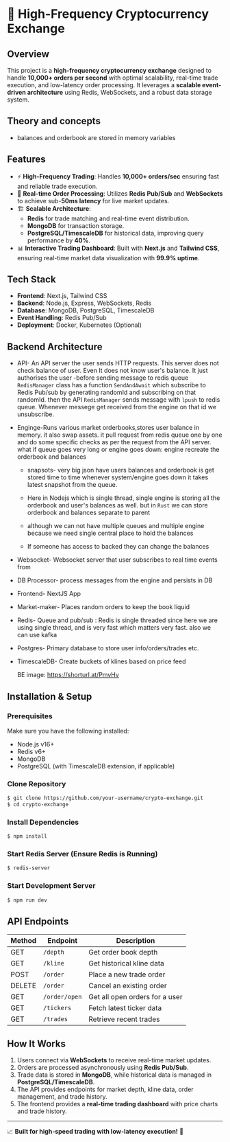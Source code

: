 # 🚀 High-Frequency Cryptocurrency Exchange

## Overview
This project is a **high-frequency cryptocurrency exchange** designed to handle **10,000+ orders per second** with optimal scalability, real-time trade execution, and low-latency order processing. It leverages a **scalable event-driven architecture** using Redis, WebSockets, and a robust data storage system.


## Theory and concepts
- balances and orderbook are stored in memory variables
## Features
- ⚡ **High-Frequency Trading**: Handles **10,000+ orders/sec** ensuring fast and reliable trade execution.
- 📡 **Real-time Order Processing**: Utilizes **Redis Pub/Sub** and **WebSockets** to achieve sub-**50ms latency** for live market updates.
- 🏗 **Scalable Architecture**:
  - **Redis** for trade matching and real-time event distribution.
  - **MongoDB** for transaction storage.
  - **PostgreSQL/TimescaleDB** for historical data, improving query performance by **40%**.
- 📊 **Interactive Trading Dashboard**: Built with **Next.js** and **Tailwind CSS**, ensuring real-time market data visualization with **99.9% uptime**.

## Tech Stack
- **Frontend**: Next.js, Tailwind CSS
- **Backend**: Node.js, Express, WebSockets, Redis
- **Database**: MongoDB, PostgreSQL, TimescaleDB
- **Event Handling**: Redis Pub/Sub
- **Deployment**: Docker, Kubernetes (Optional)

## Backend Architecture
  - API- An API server the user sends HTTP requests. This server does not check balance of user. Even It does not know user's balance. It just authorises the user
    -before sending message to redis queue `RedisManager` class has a function `SendAndAwait` which subscribe to Redis Pub/sub by generating randomId and subscribing on that randomId.
    then the API `RedisManager` sends message with `lpush` to redis queue. Whenever messege get received from the engine on that id we unsubscribe.

  - Enginge-Runs various market orderbooks,stores user balance in memory. it also swap assets. it pull request from redis queue one by one and do some specific checks as per the request from the API server.
     what if queue goes very long or engine goes down: engine recreate the orderbook and balances
    - snapsots- very big json have users balances and orderbook is get stored time to time whenever system/engine goes down it takes latest snapshot from the queue.

    - Here in Nodejs which is single thread, single engine is storing all the orderbook and user's balances as well.
      but in `Rust` we can store orderbook and balances separate to parent
    - although we can not have multiple queues and multiple engine because we need single central place to hold the balances
    - If someone has access to backed they can change the balances

  - Websocket- Websocket server that user subscribes to real time events from

  - DB Processor- process messages from the engine and persists in DB

  - Frontend- NextJS App

  - Market-maker- Places random orders to keep the book liquid

  - Redis- Queue and pub/sub : Redis is single threaded since here we are using single thread, and is very fast which matters very fast. also we can use kafka

  - Postgres- Primary database to store user info/orders/trades etc.

  - TimescaleDB- Create buckets of klines based on price feed

  

    BE image: https://shorturl.at/PmvHv

## Installation & Setup
### Prerequisites
Make sure you have the following installed:
- Node.js v16+
- Redis v6+
- MongoDB
- PostgreSQL (with TimescaleDB extension, if applicable)

### Clone Repository
```bash
$ git clone https://github.com/your-username/crypto-exchange.git
$ cd crypto-exchange
```

### Install Dependencies
```bash
$ npm install
```

### Start Redis Server (Ensure Redis is Running)
```bash
$ redis-server
```

### Start Development Server
```bash
$ npm run dev
```

## API Endpoints
| Method | Endpoint           | Description                      |
|--------|-------------------|----------------------------------|
| GET    | `/depth`          | Get order book depth            |
| GET    | `/kline`          | Get historical kline data       |
| POST   | `/order`         | Place a new trade order         |
| DELETE | `/order`         | Cancel an existing order        |
| GET    | `/order/open`    | Get all open orders for a user  |
| GET    | `/tickers`       | Fetch latest ticker data        |
| GET    | `/trades`        | Retrieve recent trades          |

## How It Works
1. Users connect via **WebSockets** to receive real-time market updates.
2. Orders are processed asynchronously using **Redis Pub/Sub**.
3. Trade data is stored in **MongoDB**, while historical data is managed in **PostgreSQL/TimescaleDB**.
4. The API provides endpoints for market depth, kline data, order management, and trade history.
5. The frontend provides a **real-time trading dashboard** with price charts and trade history.

---
📈 **Built for high-speed trading with low-latency execution!** 🚀



